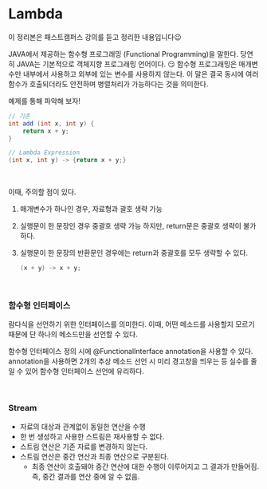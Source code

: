 # Lambda

이 정리본은 패스트캠퍼스 강의를 듣고 정리한 내용입니다😉

JAVA에서 제공하는 함수형 프로그래밍 (Functional Programming)을 말한다. 당연히 JAVA는 기본적으로 객체지향 프로그래밍 언어이다. 😏 함수형 프로그래밍은 매개변수만 내부에서 사용하고 외부에 있는 변수를 사용하지 않는다. 이 말은 결국 동시에 여러 함수가 호출되더라도 안전하며 병렬처리가 가능하다는 것을 의미한다.

예제를 통해 파악해 보자!

```java
// 기존 
int add (int x, int y) {
    return x + y;
}
```

```java
// Lambda Expression
(int x, int y) -> {return x + y;}
```

<br>

이때, 주의할 점이 있다.

1. 매개변수가 하나인 경우, 자료형과 괄호 생략 가능

2. 실행문이 한 문장인 경우 중괄호 생략 가능 하지만, return문은 중괄호 생략이 불가하다.

3. 실행문이 한 문장의 반환문인 경우에는 return과 중괄호를 모두 생략할 수 있다.

   ```java
   (x + y) -> x + y;
   ```

<br>

### 함수형 인터페이스

람다식을 선언하기 위한 인터페이스를 의미한다. 이때, 어떤 메소드를 사용할지 모르기 때문에 단 하나의 메소드만을 선언할 수 있다.

함수형 인터페이스 정의 시에 @FunctionalInterface annotation을 사용할 수 있다. annotation을 사용하면 2개의 추상 메소드 선언 시 미리 경고창을 띄우는 등 실수를 줄일 수 있어 함수형 인터페이스 선언에 유리하다.

<br>

### Stream

+ 자료의 대상과 관계없이 동일한 연산을 수행
+ 한 번 생성하고 사용한 스트림은 재사용할 수 없다.
+ 스트림 연산은 기존 자료를 변경하지 않는다.
+ 스트림 연산은 중간 연산과 최종 연산으로 구분된다.
  + 최종 연산이 호출돼야 중간 연산에 대한 수행이 이루어지고 그 결과가 만들어짐. 즉, 중간 결과를 연산 중에 알 수 없음.
